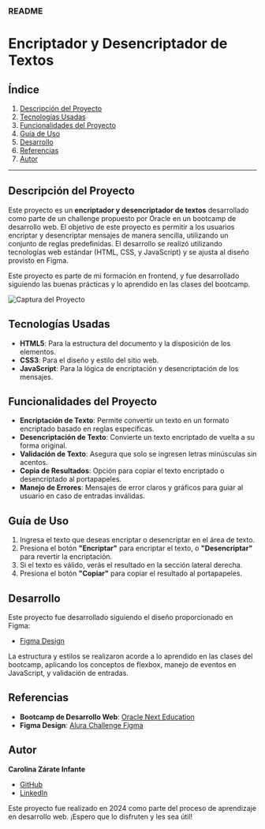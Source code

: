 ### README

# Encriptador y Desencriptador de Textos

## Índice

1. [Descripción del Proyecto](#descripción-del-proyecto)
2. [Tecnologías Usadas](#tecnologías-usadas)
3. [Funcionalidades del Proyecto](#funcionalidades-del-proyecto)
4. [Guía de Uso](#guía-de-uso)
5. [Desarrollo](#desarrollo)
6. [Referencias](#referencias)
7. [Autor](#autor)

---

## Descripción del Proyecto

Este proyecto es un **encriptador y desencriptador de textos** desarrollado como parte de un challenge propuesto por Oracle en un bootcamp de desarrollo web. El objetivo de este proyecto es permitir a los usuarios encriptar y desencriptar mensajes de manera sencilla, utilizando un conjunto de reglas predefinidas. El desarrollo se realizó utilizando tecnologías web estándar (HTML, CSS, y JavaScript) y se ajusta al diseño provisto en Figma.

Este proyecto es parte de mi formación en frontend, y fue desarrollado siguiendo las buenas prácticas y lo aprendido en las clases del bootcamp.

![Captura del Proyecto](https://acidaljest.github.io/challengesOne/assests/img/logoalura.png)

## Tecnologías Usadas

- **HTML5**: Para la estructura del documento y la disposición de los elementos.
- **CSS3**: Para el diseño y estilo del sitio web.
- **JavaScript**: Para la lógica de encriptación y desencriptación de los mensajes.
  
## Funcionalidades del Proyecto

- **Encriptación de Texto**: Permite convertir un texto en un formato encriptado basado en reglas específicas.
- **Desencriptación de Texto**: Convierte un texto encriptado de vuelta a su forma original.
- **Validación de Texto**: Asegura que solo se ingresen letras minúsculas sin acentos.
- **Copia de Resultados**: Opción para copiar el texto encriptado o desencriptado al portapapeles.
- **Manejo de Errores**: Mensajes de error claros y gráficos para guiar al usuario en caso de entradas inválidas.

## Guía de Uso

1. Ingresa el texto que deseas encriptar o desencriptar en el área de texto.
2. Presiona el botón **"Encriptar"** para encriptar el texto, o **"Desencriptar"** para revertir la encriptación.
3. Si el texto es válido, verás el resultado en la sección lateral derecha.
4. Presiona el botón **"Copiar"** para copiar el resultado al portapapeles.

## Desarrollo

Este proyecto fue desarrollado siguiendo el diseño proporcionado en Figma:

- [Figma Design](https://www.figma.com/design/trP3p5nEh7XUyB3n2bomjP/Alura-Challenge---Desaf%C3%ADo-1---L%C3%B3gica?node-id=0-1&t=dDFvcPOBVyQxwabm-0)

La estructura y estilos se realizaron acorde a lo aprendido en las clases del bootcamp, aplicando los conceptos de flexbox, manejo de eventos en JavaScript, y validación de entradas.

## Referencias

- **Bootcamp de Desarrollo Web**: [Oracle Next Education](https://www.oracle.com/education/)
- **Figma Design**: [Alura Challenge Figma](https://www.figma.com/design/trP3p5nEh7XUyB3n2bomjP/Alura-Challenge---Desaf%C3%ADo-1---L%C3%B3gica?node-id=0-1&t=dDFvcPOBVyQxwabm-0)

## Autor

**Carolina Zárate Infante**

- [GitHub](https://github.com/acidaljest)
- [LinkedIn](https://www.linkedin.com/in/caro-z%C3%A1rate-infante/)
  
Este proyecto fue realizado en 2024 como parte del proceso de aprendizaje en desarrollo web. ¡Espero que lo disfruten y les sea útil!
